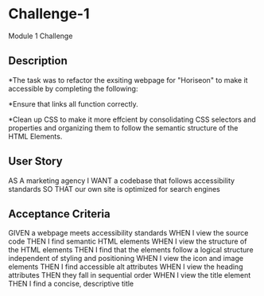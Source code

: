 # Challenge-1
Module 1 Challenge 


## Description

*The task was to refactor the exsiting webpage for "Horiseon" to make it accessible by completing the following: 

*Ensure that links all function correctly. 

*Clean up CSS to make it more effcient by consolidating CSS selectors and properties and organizing them to follow the semantic structure of the HTML Elements. 

## User Story 
AS A marketing agency
I WANT a codebase that follows accessibility standards
SO THAT our own site is optimized for search engines

## Acceptance Criteria 
GIVEN a webpage meets accessibility standards
WHEN I view the source code
THEN I find semantic HTML elements
WHEN I view the structure of the HTML elements
THEN I find that the elements follow a logical structure independent of styling and positioning
WHEN I view the icon and image elements
THEN I find accessible alt attributes
WHEN I view the heading attributes
THEN they fall in sequential order
WHEN I view the title element
THEN I find a concise, descriptive title
